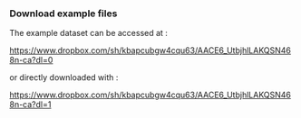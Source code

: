 ### Download example files  

The example dataset can be accessed at :  

https://www.dropbox.com/sh/kbapcubgw4cqu63/AACE6_UtbjhlLAKQSN468n-ca?dl=0

or directly downloaded with :  

https://www.dropbox.com/sh/kbapcubgw4cqu63/AACE6_UtbjhlLAKQSN468n-ca?dl=1
